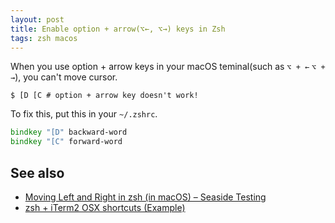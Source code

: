 ```yaml
---
layout: post
title: Enable option + arrow(⌥←, ⌥→) keys in Zsh
tags: zsh macos
---
```


When you use option + arrow keys in your macOS teminal(such as `⌥ + ←` `⌥ + →`), you can't move cursor.

```console
$ [D [C # option + arrow key doesn't work!
```

To fix this, put this in your `~/.zshrc`.

```zsh
bindkey "[D" backward-word
bindkey "[C" forward-word
```

## See also

- [Moving Left and Right in zsh (in macOS) – Seaside Testing](https://seasidetesting.com/2021/03/19/moving-left-and-right-in-zsh-in-macos/)
- [zsh + iTerm2 OSX shortcuts (Example)](https://coderwall.com/p/a8uxma/zsh-iterm2-osx-shortcuts)
